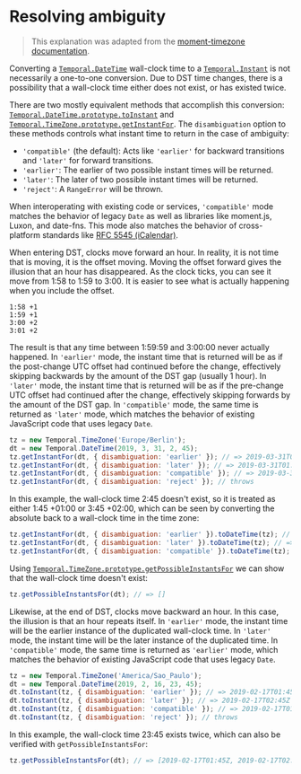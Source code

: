 # Resolving ambiguity

> This explanation was adapted from the [moment-timezone documentation](https://github.com/moment/momentjs.com/blob/master/docs/moment-timezone/01-using-timezones/02-parsing-ambiguous-inputs.md).

Converting a [`Temporal.DateTime`](./datetime.md) wall-clock time to a [`Temporal.Instant`](./instant.md) is not necessarily a one-to-one conversion.
Due to DST time changes, there is a possibility that a wall-clock time either does not exist, or has existed twice.

There are two mostly equivalent methods that accomplish this conversion: [`Temporal.DateTime.prototype.toInstant`](./datetime.html#toInstant) and [`Temporal.TimeZone.prototype.getInstantFor`](./timezone.html#getInstantFor).
The `disambiguation` option to these methods controls what instant time to return in the case of ambiguity:

- `'compatible'` (the default): Acts like `'earlier'` for backward transitions and `'later'` for forward transitions.
- `'earlier'`: The earlier of two possible instant times will be returned.
- `'later'`: The later of two possible instant times will be returned.
- `'reject'`: A `RangeError` will be thrown.

When interoperating with existing code or services, `'compatible'` mode matches the behavior of legacy `Date` as well as libraries like moment.js, Luxon, and date-fns.
This mode also matches the behavior of cross-platform standards like [RFC 5545 (iCalendar)](https://tools.ietf.org/html/rfc5545).

When entering DST, clocks move forward an hour.
In reality, it is not time that is moving, it is the offset moving.
Moving the offset forward gives the illusion that an hour has disappeared.
As the clock ticks, you can see it move from 1:58 to 1:59 to 3:00.
It is easier to see what is actually happening when you include the offset.

```
1:58 +1
1:59 +1
3:00 +2
3:01 +2
```

The result is that any time between 1:59:59 and 3:00:00 never actually happened.
In `'earlier'` mode, the instant time that is returned will be as if the post-change UTC offset had continued before the change, effectively skipping backwards by the amount of the DST gap (usually 1 hour).
In `'later'` mode, the instant time that is returned will be as if the pre-change UTC offset had continued after the change, effectively skipping forwards by the amount of the DST gap.
In `'compatible'` mode, the same time is returned as `'later'` mode, which matches the behavior of existing JavaScript code that uses legacy `Date`.

```javascript
tz = new Temporal.TimeZone('Europe/Berlin');
dt = new Temporal.DateTime(2019, 3, 31, 2, 45);
tz.getInstantFor(dt, { disambiguation: 'earlier' }); // => 2019-03-31T00:45Z
tz.getInstantFor(dt, { disambiguation: 'later' }); // => 2019-03-31T01:45Z
tz.getInstantFor(dt, { disambiguation: 'compatible' }); // => 2019-03-31T01:45Z
tz.getInstantFor(dt, { disambiguation: 'reject' }); // throws
```

In this example, the wall-clock time 2:45 doesn't exist, so it is treated as either 1:45 +01:00 or 3:45 +02:00, which can be seen by converting the absolute back to a wall-clock time in the time zone:

```javascript
tz.getInstantFor(dt, { disambiguation: 'earlier' }).toDateTime(tz); // => 2019-03-31T01:45
tz.getInstantFor(dt, { disambiguation: 'later' }).toDateTime(tz); // => 2019-03-31T03:45
tz.getInstantFor(dt, { disambiguation: 'compatible' }).toDateTime(tz); // => 2019-03-31T03:45
```

Using [`Temporal.TimeZone.prototype.getPossibleInstantsFor`](./timezone.html#getPossibleInstantsFor) we can show that the wall-clock time doesn't exist:

```javascript
tz.getPossibleInstantsFor(dt); // => []
```

Likewise, at the end of DST, clocks move backward an hour.
In this case, the illusion is that an hour repeats itself.
In `'earlier'` mode, the instant time will be the earlier instance of the duplicated wall-clock time.
In `'later'` mode, the instant time will be the later instance of the duplicated time.
In `'compatible'` mode, the same time is returned as `'earlier'` mode, which matches the behavior of existing JavaScript code that uses legacy `Date`.

```javascript
tz = new Temporal.TimeZone('America/Sao_Paulo');
dt = new Temporal.DateTime(2019, 2, 16, 23, 45);
dt.toInstant(tz, { disambiguation: 'earlier' }); // => 2019-02-17T01:45Z
dt.toInstant(tz, { disambiguation: 'later' }); // => 2019-02-17T02:45Z
dt.toInstant(tz, { disambiguation: 'compatible' }); // => 2019-02-17T01:45Z
dt.toInstant(tz, { disambiguation: 'reject' }); // throws
```

In this example, the wall-clock time 23:45 exists twice, which can also be verified with `getPossibleInstantsFor`:

```javascript
tz.getPossibleInstantsFor(dt); // => [2019-02-17T01:45Z, 2019-02-17T02:45Z]
```
